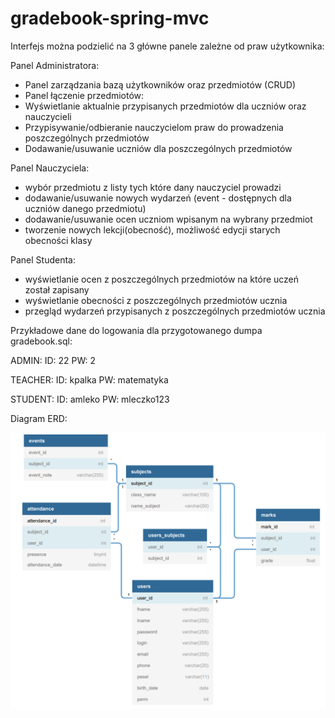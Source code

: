 # gradebook-spring-mvc
Interfejs można podzielić na 3 główne panele zależne od praw użytkownika:

Panel Administratora:
- Panel zarządzania bazą użytkowników oraz przedmiotów (CRUD)
- Panel łączenie przedmiotów:
- Wyświetlanie aktualnie przypisanych przedmiotów dla uczniów oraz nauczycieli
- Przypisywanie/odbieranie nauczycielom praw do prowadzenia poszczególnych przedmiotów
- Dodawanie/usuwanie uczniów dla poszczególnych przedmiotów

Panel Nauczyciela:
- wybór przedmiotu z listy tych które dany nauczyciel prowadzi
- dodawanie/usuwanie nowych wydarzeń (event - dostępnych dla uczniów danego przedmiotu)
- dodawanie/usuwanie ocen uczniom wpisanym na wybrany przedmiot
- tworzenie nowych lekcji(obecność), możliwość edycji starych obecności klasy

Panel Studenta:
- wyświetlanie ocen z poszczególnych przedmiotów na które uczeń został zapisany
- wyświetlanie obecności z poszczególnych przedmiotów ucznia
- przegląd wydarzeń przypisanych z poszczególnych przedmiotów ucznia


Przykładowe dane do logowania dla przygotowanego dumpa gradebook.sql:

ADMIN:
ID: 22
PW: 2

TEACHER:
ID: kpalka
PW: matematyka

STUDENT:
ID: amleko
PW: mleczko123


Diagram ERD:


<img src="gradebook-erd-diagram.png" width=700>

